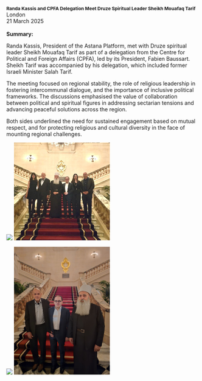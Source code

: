 <span style="font-size: 0.75rem; font-weight: bold;">Randa Kassis and CPFA Delegation Meet Druze Spiritual Leader Sheikh Mouafaq Tarif</span><br>
London</br>
21 March 2025
</br></br>
<b>Summary:</b>

Randa Kassis, President of the Astana Platform, met with Druze spiritual leader Sheikh Mouafaq Tarif as part of a delegation from the Centre for Political and Foreign Affairs (CPFA), led by its President, Fabien Baussart. Sheikh Tarif was accompanied by his delegation, which included former Israeli Minister Salah Tarif.

The meeting focused on regional stability, the role of religious leadership in fostering intercommunal dialogue, and the importance of inclusive political frameworks. The discussions emphasised the value of collaboration between political and spiritual figures in addressing sectarian tensions and advancing peaceful solutions across the region.

Both sides underlined the need for sustained engagement based on mutual respect, and for protecting religious and cultural diversity in the face of mounting regional challenges.

![](1.jpg)
<img src="https://github.com/vduce/randa-kassis-website/blob/amardeep/public/encounters/photos/1.jpg" style="width:50%; height:auto;">

![](2.JPG)
<img src="https://github.com/vduce/randa-kassis-website/blob/amardeep/public/encounters/photos/2.jpg" style="width:50%; height:auto;">

<p></p>

